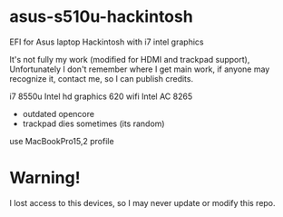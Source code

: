# asus-s510u-hackintosh
EFI for Asus laptop Hackintosh with i7 intel graphics

It's not fully my work (modified for HDMI and trackpad support), Unfortunately I don't remember where I get main work, if anyone may recognize it, contact me, so I can publish credits.

i7 8550u
Intel hd graphics 620
wifi Intel AC 8265

- outdated opencore
- trackpad dies sometimes (its random)

use MacBookPro15,2 profile

# Warning!
I lost access to this devices, so I may never update or modify this repo.
